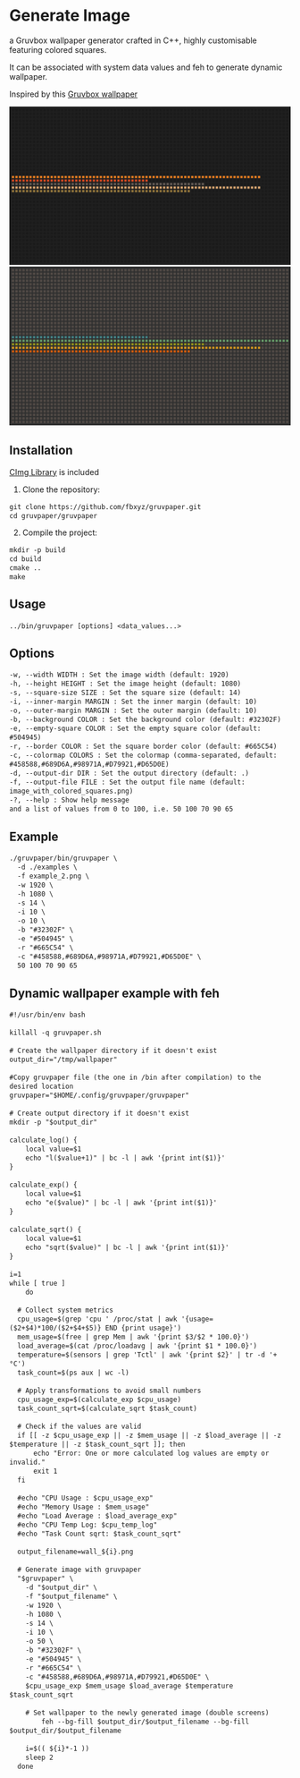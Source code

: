# Generate Image

a Gruvbox wallpaper generator crafted in C++, highly customisable featuring colored squares.

It can be associated with system data values and feh to generate dynamic wallpaper.

Inspired by this [Gruvbox wallpaper](https://wallpaperaccess.com/full/8207835.png)

![](./examples/example_1.png)
![](./examples/example_2.png)
## Installation

[CImg Library](http://cimg.eu) is included

1. Clone the repository:
```shell
git clone https://github.com/fbxyz/gruvpaper.git 
cd gruvpaper/gruvpaper
```
   
2. Compile the project:
```shell
mkdir -p build
cd build
cmake ..
make
```
   
## Usage
```shell
../bin/gruvpaper [options] <data_values...>
```

## Options
```shell
-w, --width WIDTH : Set the image width (default: 1920)
-h, --height HEIGHT : Set the image height (default: 1080)
-s, --square-size SIZE : Set the square size (default: 14)
-i, --inner-margin MARGIN : Set the inner margin (default: 10)
-o, --outer-margin MARGIN : Set the outer margin (default: 10)
-b, --background COLOR : Set the background color (default: #32302F)
-e, --empty-square COLOR : Set the empty square color (default: #504945)
-r, --border COLOR : Set the square border color (default: #665C54)
-c, --colormap COLORS : Set the colormap (comma-separated, default: #458588,#689D6A,#98971A,#D79921,#D65D0E)
-d, --output-dir DIR : Set the output directory (default: .)
-f, --output-file FILE : Set the output file name (default: image_with_colored_squares.png)
-?, --help : Show help message
and a list of values from 0 to 100, i.e. 50 100 70 90 65
```

## Example
```shell
./gruvpaper/bin/gruvpaper \
  -d ./examples \
  -f example_2.png \
  -w 1920 \
  -h 1080 \
  -s 14 \
  -i 10 \
  -o 10 \
  -b "#32302F" \
  -e "#504945" \
  -r "#665C54" \
  -c "#458588,#689D6A,#98971A,#D79921,#D65D0E" \
  50 100 70 90 65

```

## Dynamic wallpaper example with feh
```shell
#!/usr/bin/env bash

killall -q gruvpaper.sh

# Create the wallpaper directory if it doesn't exist
output_dir="/tmp/wallpaper"

#Copy gruvpaper file (the one in /bin after compilation) to the desired location
gruvpaper="$HOME/.config/gruvpaper/gruvpaper"

# Create output directory if it doesn't exist
mkdir -p "$output_dir"

calculate_log() {
    local value=$1
    echo "l($value+1)" | bc -l | awk '{print int($1)}'
}

calculate_exp() {
    local value=$1
    echo "e($value)" | bc -l | awk '{print int($1)}'
}

calculate_sqrt() {
    local value=$1
    echo "sqrt($value)" | bc -l | awk '{print int($1)}'
}

i=1
while [ true ]
	do

  # Collect system metrics
  cpu_usage=$(grep 'cpu ' /proc/stat | awk '{usage=($2+$4)*100/($2+$4+$5)} END {print usage}')
  mem_usage=$(free | grep Mem | awk '{print $3/$2 * 100.0}')
  load_average=$(cat /proc/loadavg | awk '{print $1 * 100.0}')
  temperature=$(sensors | grep 'Tctl' | awk '{print $2}' | tr -d '+°C')
  task_count=$(ps aux | wc -l)

  # Apply transformations to avoid small numbers
  cpu_usage_exp=$(calculate_exp $cpu_usage)
  task_count_sqrt=$(calculate_sqrt $task_count)

  # Check if the values are valid
  if [[ -z $cpu_usage_exp || -z $mem_usage || -z $load_average || -z $temperature || -z $task_count_sqrt ]]; then
      echo "Error: One or more calculated log values are empty or invalid."
      exit 1
  fi

  #echo "CPU Usage : $cpu_usage_exp"
  #echo "Memory Usage : $mem_usage"
  #echo "Load Average : $load_average_exp"
  #echo "CPU Temp Log: $cpu_temp_log"
  #echo "Task Count sqrt: $task_count_sqrt"

  output_filename=wall_${i}.png

  # Generate image with gruvpaper
  "$gruvpaper" \
    -d "$output_dir" \
    -f "$output_filename" \
    -w 1920 \
    -h 1080 \
    -s 14 \
    -i 10 \
    -o 50 \
    -b "#32302F" \
    -e "#504945" \
    -r "#665C54" \
    -c "#458588,#689D6A,#98971A,#D79921,#D65D0E" \
    $cpu_usage_exp $mem_usage $load_average $temperature $task_count_sqrt

    # Set wallpaper to the newly generated image (double screens)
		feh --bg-fill $output_dir/$output_filename --bg-fill $output_dir/$output_filename

    i=$(( ${i}*-1 ))
    sleep 2
  done

```
